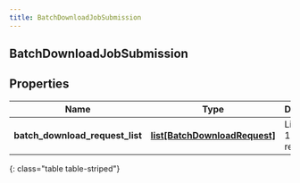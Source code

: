 ```yaml
---
title: BatchDownloadJobSubmission
---
```

## BatchDownloadJobSubmission

## Properties

|Name | Type | Description | Notes|
|------------ | ------------- | ------------- | -------------|
| **batch_download_request_list** | [**list[BatchDownloadRequest]**](BatchDownloadRequest.html) | List of up to 100 items requested | |
{: class="table table-striped"}


